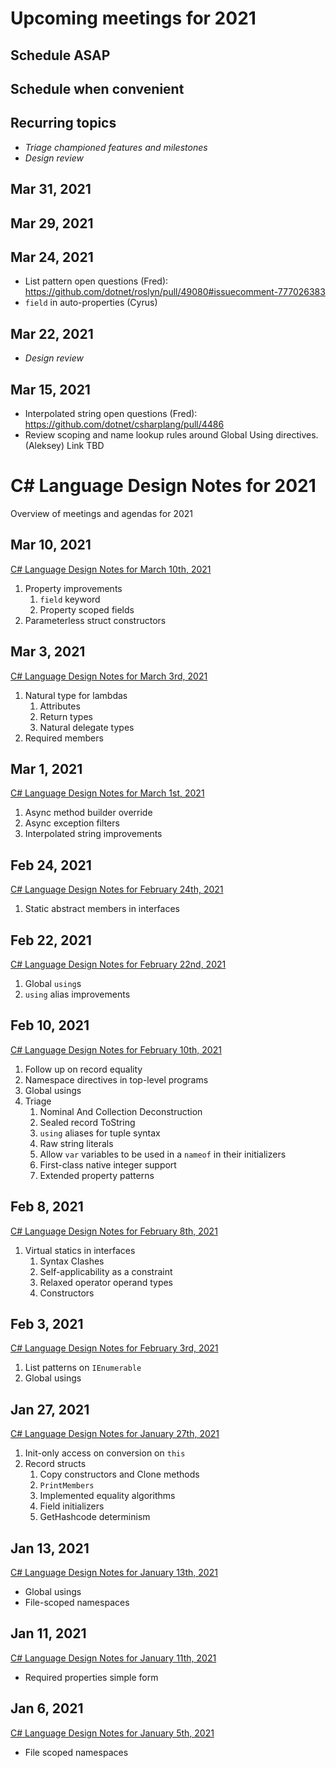 # Upcoming meetings for 2021

## Schedule ASAP

## Schedule when convenient

## Recurring topics

- *Triage championed features and milestones*
- *Design review*

## Mar 31, 2021

## Mar 29, 2021

## Mar 24, 2021

- List pattern open questions (Fred): https://github.com/dotnet/roslyn/pull/49080#issuecomment-777026383
- `field` in auto-properties (Cyrus)

## Mar 22, 2021

- *Design review*

## Mar 15, 2021

- Interpolated string open questions (Fred): https://github.com/dotnet/csharplang/pull/4486
- Review scoping and name lookup rules around Global Using directives. (Aleksey) Link TBD 

# C# Language Design Notes for 2021

Overview of meetings and agendas for 2021

## Mar 10, 2021

[C# Language Design Notes for March 10th, 2021](https://github.com/dotnet/csharplang/blob/master/meetings/2021/LDM-2021-03-10.md)

1. Property improvements
    1. `field` keyword
    2. Property scoped fields
2. Parameterless struct constructors

## Mar 3, 2021

[C# Language Design Notes for March 3rd, 2021](https://github.com/dotnet/csharplang/blob/master/meetings/2021/LDM-2021-03-03.md)

1. Natural type for lambdas
    1. Attributes
    2. Return types
    3. Natural delegate types
2. Required members

## Mar 1, 2021

[C# Language Design Notes for March 1st, 2021](https://github.com/dotnet/csharplang/blob/master/meetings/2021/LDM-2021-03-01.md)

1. Async method builder override
2. Async exception filters
3. Interpolated string improvements

## Feb 24, 2021

[C# Language Design Notes for February 24th, 2021](https://github.com/dotnet/csharplang/blob/master/meetings/2021/LDM-2021-02-24.md)

1. Static abstract members in interfaces

## Feb 22, 2021

[C# Language Design Notes for February 22nd, 2021](https://github.com/dotnet/csharplang/blob/master/meetings/2021/LDM-2021-02-22.md)

1. Global `using`s
2. `using` alias improvements

## Feb 10, 2021

[C# Language Design Notes for February 10th, 2021](https://github.com/dotnet/csharplang/blob/master/meetings/2021/LDM-2021-02-10.md)

1. Follow up on record equality
2. Namespace directives in top-level programs
3. Global usings
4. Triage
    1. Nominal And Collection Deconstruction
    2. Sealed record ToString
    3. `using` aliases for tuple syntax
    4. Raw string literals
    5. Allow `var` variables to be used in a `nameof` in their initializers
    6. First-class native integer support
    7. Extended property patterns

## Feb 8, 2021

[C# Language Design Notes for February 8th, 2021](https://github.com/dotnet/csharplang/blob/master/meetings/2021/LDM-2021-02-08.md)

1. Virtual statics in interfaces
    1. Syntax Clashes
    2. Self-applicability as a constraint
    3. Relaxed operator operand types
    4. Constructors

## Feb 3, 2021

[C# Language Design Notes for February 3rd, 2021](https://github.com/dotnet/csharplang/blob/master/meetings/2021/LDM-2021-02-03.md)

1. List patterns on `IEnumerable`
2. Global usings

## Jan 27, 2021

[C# Language Design Notes for January 27th, 2021](https://github.com/dotnet/csharplang/blob/master/meetings/2021/LDM-2021-01-27.md)

1. Init-only access on conversion on `this`
2. Record structs
    1. Copy constructors and Clone methods
    2. `PrintMembers`
    3. Implemented equality algorithms
    4. Field initializers
    5. GetHashcode determinism

## Jan 13, 2021

[C# Language Design Notes for January 13th, 2021](https://github.com/dotnet/csharplang/blob/master/meetings/2021/LDM-2021-01-13.md)

- Global usings
- File-scoped namespaces

## Jan 11, 2021

[C# Language Design Notes for January 11th, 2021](https://github.com/dotnet/csharplang/blob/master/meetings/2021/LDM-2021-01-11.md)

- Required properties simple form

## Jan 6, 2021

[C# Language Design Notes for January 5th, 2021](https://github.com/dotnet/csharplang/blob/master/meetings/2021/LDM-2021-01-05.md)

- File scoped namespaces
